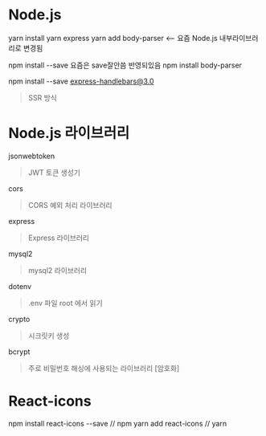 # Node.js

yarn install
yarn express
yarn add body-parser <-- 요즘 Node.js 내부라이브러리로 변경됨


npm install --save 요즘은 save잘안씀 반영되있음
npm install body-parser 

npm install --save express-handlebars@3.0 
> SSR 방식 


# Node.js 라이브러리

jsonwebtoken
> JWT 토큰 생성기

cors
> CORS 예외 처리 라이브러리

express
> Express 라이브러리

mysql2
> mysql2 라이브러리

dotenv
> .env 파일 root 에서 읽기

crypto 
> 시크릿키 생성

bcrypt
> 주로 비밀번호 해싱에 사용되는 라이브러리 [암호화]



# React-icons
npm install react-icons --save // npm
yarn add react-icons // yarn